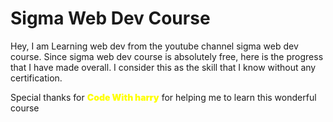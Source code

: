 # Sigma Web Dev Course
Hey, I am Learning web dev from the youtube channel sigma web dev course.
Since sigma web dev course is absolutely free, here is the progress that I have made overall. 
I consider this as the skill that I know without any certification.

Special thanks for <b style="color:yellow;font-weight:900">Code With harry</b> for helping me to learn this wonderful course
